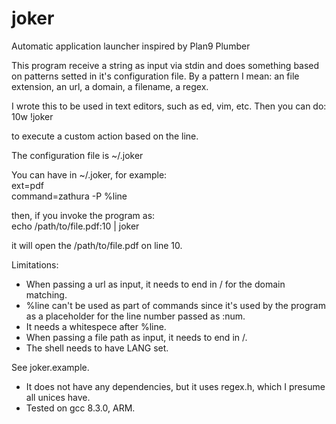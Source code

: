 # joker
Automatic application launcher inspired by Plan9 Plumber

This program receive a string as input via stdin and does something based on patterns setted in it's configuration file.
By a pattern I mean: an file extension, an url, a domain, a filename, a regex.


I wrote this to be used in text editors, such as ed, vim, etc.  Then you can do:<br />
10w !joker

to execute a custom action based on the line.


The configuration file is ~/.joker


You can have in ~/.joker, for example:<br />
ext=pdf<br />
command=zathura -P %line

then, if you invoke the program as:<br />
echo /path/to/file.pdf:10 | joker

it will open the /path/to/file.pdf on line 10.


Limitations:
* When passing a url as input, it needs to end in / for the domain matching.
* %line can't be used as part of commands since it's used by the program as a placeholder for the line number passed as :num.
* It needs a whitespece after %line.
* When passing a file path as input, it needs to end in /.
* The shell needs to have LANG set.


See joker.example.

* It does not have any dependencies, but it uses regex.h, which I presume all unices have.
* Tested on gcc 8.3.0, ARM.

